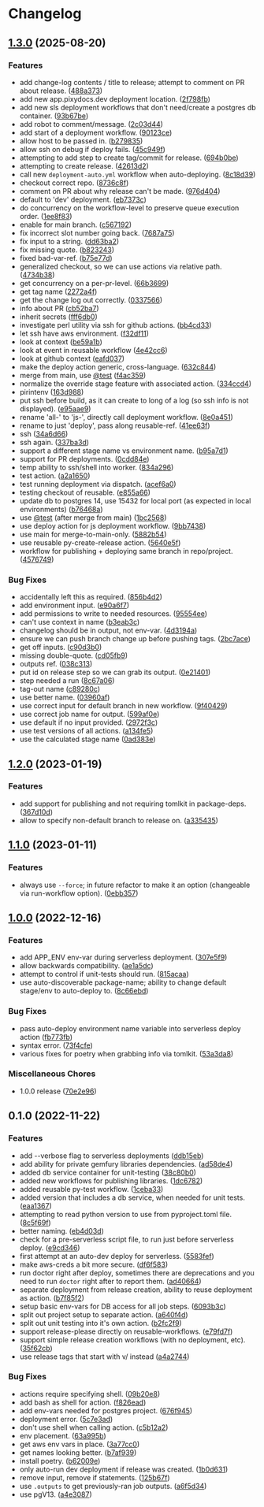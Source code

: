 # Changelog

## [1.3.0](https://github.com/zerapix/reusable-workflows/compare/v1.2.0...v1.3.0) (2025-08-20)


### Features

* add change-log contents / title to release; attempt to comment on PR about release. ([488a373](https://github.com/zerapix/reusable-workflows/commit/488a373e99d0bf6380faf9ef1ce58c16191ee764))
* add new app.pixydocs.dev deployment location. ([2f798fb](https://github.com/zerapix/reusable-workflows/commit/2f798fb4951c62c8e3c33eabe50d2d5eba84e57a))
* add new sls deployment workflows that don't need/create a postgres db container. ([93b67be](https://github.com/zerapix/reusable-workflows/commit/93b67be01ed8204b5d86517905eb3df2747451d4))
* add robot  to comment/message. ([2c03d44](https://github.com/zerapix/reusable-workflows/commit/2c03d44eca2aeca5e83cc68cef916583358ffa7c))
* add start of a deployment workflow. ([90123ce](https://github.com/zerapix/reusable-workflows/commit/90123cec8a67abdc151aae52939bb61047a2409d))
* allow host to be passed in. ([b279835](https://github.com/zerapix/reusable-workflows/commit/b2798357ee084143a436714654cbd209ac94c713))
* allow ssh on debug if deploy fails. ([45c949f](https://github.com/zerapix/reusable-workflows/commit/45c949fc44912f232a0cd403e85f6ba62c537b26))
* attempting to add step to create tag/commit for release. ([694b0be](https://github.com/zerapix/reusable-workflows/commit/694b0be98e34600c98f0aed12037f6c829be44b1))
* attempting to create release. ([42613d2](https://github.com/zerapix/reusable-workflows/commit/42613d2f4ee709a6b33117bbb6eb4f4eceb5fed5))
* call new `deployment-auto.yml` workflow when auto-deploying. ([8c18d39](https://github.com/zerapix/reusable-workflows/commit/8c18d398b669529c32e5b39f29a3f26aa9dd92d7))
* checkout correct repo. ([8736c8f](https://github.com/zerapix/reusable-workflows/commit/8736c8f10d531f25e7eb746ff6cc3760563ced14))
* comment on PR about why release can't be made. ([976d404](https://github.com/zerapix/reusable-workflows/commit/976d404d7f27bde01a88ea381aca7fe4600feccd))
* default to 'dev' deployment. ([eb7373c](https://github.com/zerapix/reusable-workflows/commit/eb7373c0865ef2bf2820149bf581e39d0d0c3ee1))
* do concurrency on the workflow-level to preserve queue execution order. ([1ee8f83](https://github.com/zerapix/reusable-workflows/commit/1ee8f8301065210eda0a1239b5b4ae3bd12a407b))
* enable for main branch. ([c567192](https://github.com/zerapix/reusable-workflows/commit/c567192a1a74aafe1f36fa35a3c83db9c062f8de))
* fix incorrect slot number going back. ([7687a75](https://github.com/zerapix/reusable-workflows/commit/7687a75de908b5ba6a41d5987c03216f6a0dac79))
* fix input to a string. ([dd63ba2](https://github.com/zerapix/reusable-workflows/commit/dd63ba22b82bca60ef11e1cd515fd66cbe194549))
* fix missing quote. ([b823243](https://github.com/zerapix/reusable-workflows/commit/b8232435132e0d2ff6f331a9bcb377c3a76dffa4))
* fixed bad-var-ref. ([b75e77d](https://github.com/zerapix/reusable-workflows/commit/b75e77d3a01c6b4700794d744f029a2b09f84654))
* generalized checkout, so we can use actions via relative path. ([4734b38](https://github.com/zerapix/reusable-workflows/commit/4734b3866f6543593d35ed2164a0dc9258e23770))
* get concurrency on a per-pr-level. ([66b3699](https://github.com/zerapix/reusable-workflows/commit/66b3699cf5768d60b05100c449e7a142e1921f63))
* get tag name ([2272a4f](https://github.com/zerapix/reusable-workflows/commit/2272a4fc2f6d3abbcd8f1b2b89938b56b6d0f403))
* get the change log out correctly. ([0337566](https://github.com/zerapix/reusable-workflows/commit/0337566a8739ace8f42d2379977bf4436548b251))
* info about PR ([cb52ba7](https://github.com/zerapix/reusable-workflows/commit/cb52ba70da9a2f788403af0217e11301ac5dbfb9))
* inherit secrets ([fff6db0](https://github.com/zerapix/reusable-workflows/commit/fff6db0dea51ff0911b44589e5dff97db91ab286))
* investigate perl utility via ssh for github actions. ([bb4cd33](https://github.com/zerapix/reusable-workflows/commit/bb4cd334ce75dbc5234eb2cf9c976671332f59d3))
* let ssh have aws environment. ([f32df11](https://github.com/zerapix/reusable-workflows/commit/f32df11bb29c0248dc29fb514e57535b2148411a))
* look at context ([be59a1b](https://github.com/zerapix/reusable-workflows/commit/be59a1bba0c8881faca91d039ad5f87c3289abf7))
* look at event in reusable workflow ([4e42cc6](https://github.com/zerapix/reusable-workflows/commit/4e42cc66dbfe9adfbed34b62a233c700e5fa4889))
* look at github context ([eafd037](https://github.com/zerapix/reusable-workflows/commit/eafd037b298d9555fded994c8b02b0f861864bfb))
* make the deploy action generic, cross-language. ([632c844](https://github.com/zerapix/reusable-workflows/commit/632c844e60acee2be2de70466c83e76584255596))
* merge from main, use [@test](https://github.com/test) ([f4ac359](https://github.com/zerapix/reusable-workflows/commit/f4ac35901a740e6181add962f09878e93a9ea217))
* normalize the override stage feature with associated action. ([334ccd4](https://github.com/zerapix/reusable-workflows/commit/334ccd42810aaca80ae60747271b251a09f21c76))
* pirintenv ([163d988](https://github.com/zerapix/reusable-workflows/commit/163d988b99cc9594728346484f022c623172d55a))
* put ssh before build, as it can create to long of a log (so ssh info is not displayed). ([e95aae9](https://github.com/zerapix/reusable-workflows/commit/e95aae995b68f840fe814f221d953e90faa3dfe2))
* rename 'all-' to 'js-', directly call deployment workflow. ([8e0a451](https://github.com/zerapix/reusable-workflows/commit/8e0a45187b6eaa730a722d7ccecaad634f008989))
* rename to just 'deploy', pass along reusable-ref. ([41ee63f](https://github.com/zerapix/reusable-workflows/commit/41ee63f005f4477f165d10fe674e7eca0e176bd0))
* ssh ([34a6d66](https://github.com/zerapix/reusable-workflows/commit/34a6d6646d0b4c45af584076c7cc1f29a66b36d5))
* ssh again. ([337ba3d](https://github.com/zerapix/reusable-workflows/commit/337ba3d89873317200ff4ea1b34c82f9680c000f))
* support a different stage name vs environment name. ([b95a7d1](https://github.com/zerapix/reusable-workflows/commit/b95a7d184ff986f7e352ad1cba49e59262f8ac3a))
* support for PR deployments. ([0cdd84e](https://github.com/zerapix/reusable-workflows/commit/0cdd84e6b5d433c4f562575a4490dd50bac4dffb))
* temp ability to ssh/shell into worker. ([834a296](https://github.com/zerapix/reusable-workflows/commit/834a296324cf4a8a268f12cee2db69a4e1d9c282))
* test action. ([a2a1650](https://github.com/zerapix/reusable-workflows/commit/a2a1650fa6710b18d91ec18fcd0296a2e86b0494))
* test running deployment via dispatch. ([acef6a0](https://github.com/zerapix/reusable-workflows/commit/acef6a09dddb66c7220436760e792c63317e8631))
* testing checkout of reusable. ([e855a66](https://github.com/zerapix/reusable-workflows/commit/e855a669fb8db8ca6b9cf4f1cf732a46d82385fc))
* update db to postgres 14, use 15432 for local port (as expected in local environments) ([b76468a](https://github.com/zerapix/reusable-workflows/commit/b76468a7b759dcbff4339bc8f62216c0fcc8769a))
* use [@test](https://github.com/test) (after merge from main) ([1bc2568](https://github.com/zerapix/reusable-workflows/commit/1bc256802d2e0bc83fed7db3dc04ad6ec79e43b2))
* use deploy action for js deployment workflow. ([9bb7438](https://github.com/zerapix/reusable-workflows/commit/9bb743874f905e196a7569e6b35a2cb60e79372e))
* use main for merge-to-main-only. ([5882b54](https://github.com/zerapix/reusable-workflows/commit/5882b54b9a1e858e32ae66cab39c50c67909135d))
* use reusable py-create-release action. ([5640e5f](https://github.com/zerapix/reusable-workflows/commit/5640e5f0f36f2ee8d5016608c237f741afd69fc8))
* workflow for publishing + deploying same branch in repo/project. ([4576749](https://github.com/zerapix/reusable-workflows/commit/457674978a548df0bf0b52b7f910e9ab2d537f63))


### Bug Fixes

* accidentally left this as required. ([856b4d2](https://github.com/zerapix/reusable-workflows/commit/856b4d25b56b59947c32d844f580322860ba9756))
* add environment input. ([e90a6f7](https://github.com/zerapix/reusable-workflows/commit/e90a6f72f3819b4cfc964745f09355979daaf23c))
* add permissions to write to needed resources. ([95554ee](https://github.com/zerapix/reusable-workflows/commit/95554ee6ac594599dd96ff2641960314db7e70ef))
* can't use context in name ([b3eab3c](https://github.com/zerapix/reusable-workflows/commit/b3eab3ced6c795dd992baf6c47ed69950848185d))
* changelog should be in output, not env-var. ([4d3194a](https://github.com/zerapix/reusable-workflows/commit/4d3194af9a3301b2577410b50ea7ee5f4312dfbf))
* ensure we can push branch change up before pushing tags. ([2bc7ace](https://github.com/zerapix/reusable-workflows/commit/2bc7ace3fbaf3c7f4cc48cf003f999b0766d4f3c))
* get off inputs. ([c90d3b0](https://github.com/zerapix/reusable-workflows/commit/c90d3b0021cbb76c18e3d72c86f34fab5b80bb11))
* missing double-quote. ([cd05fb9](https://github.com/zerapix/reusable-workflows/commit/cd05fb92ba35038ec4f6b2d7c064715acc2818b4))
* outputs ref. ([038c313](https://github.com/zerapix/reusable-workflows/commit/038c313d6cd0163ac16bdc2d7110846942466379))
* put id on release step so we can grab its output. ([0e21401](https://github.com/zerapix/reusable-workflows/commit/0e2140156d769371bde03f11d25d09f8924c9325))
* step needed a run ([8c67a06](https://github.com/zerapix/reusable-workflows/commit/8c67a06b64dd8deed562067d424f064007c6a590))
* tag-out name ([c89280c](https://github.com/zerapix/reusable-workflows/commit/c89280cbf4694882e98eb5fda42b7b14fc99654b))
* use better name. ([03960af](https://github.com/zerapix/reusable-workflows/commit/03960afd582d6825d8e8e307e5c4ec33ce3099c8))
* use correct input for default branch in new workflow. ([9f40429](https://github.com/zerapix/reusable-workflows/commit/9f404298ffd73d3e6fed579e05fa54d0e76e836d))
* use correct job name for output. ([599af0e](https://github.com/zerapix/reusable-workflows/commit/599af0e41f72dff47f23c8e6eb87b0e3ba7be978))
* use default if no input provided. ([2972f3c](https://github.com/zerapix/reusable-workflows/commit/2972f3c14b2ad8c4d8cddefbaa10d2c25b5b1656))
* use test versions of all actions. ([a134fe5](https://github.com/zerapix/reusable-workflows/commit/a134fe58ed31f4b33e5ace83781c88b830b968ae))
* use the calculated stage name ([0ad383e](https://github.com/zerapix/reusable-workflows/commit/0ad383e8ffcb19cba912b11e95363d44f88ad2ff))

## [1.2.0](https://github.com/zerapix/reusable-workflows/compare/v1.1.0...v1.2.0) (2023-01-19)


### Features

* add support for publishing and not requiring tomlkit in package-deps. ([367d10d](https://github.com/zerapix/reusable-workflows/commit/367d10d5ec21ada3061556d7ed170fc7d9b11c51))
* allow to specify non-default branch to release on. ([a335435](https://github.com/zerapix/reusable-workflows/commit/a335435a62038b8eb272535962da907c9546f95e))

## [1.1.0](https://github.com/zerapix/reusable-workflows/compare/v1.0.0...v1.1.0) (2023-01-11)


### Features

* always use `--force`; in future refactor to make it an option (changeable via run-workflow option). ([0ebb357](https://github.com/zerapix/reusable-workflows/commit/0ebb357557e08e12e123cfedc2bc7cd4e21f359f))

## [1.0.0](https://github.com/zerapix/reusable-workflows/compare/v0.1.0...v1.0.0) (2022-12-16)


### Features

* add APP_ENV env-var during serverless deployment. ([307e5f9](https://github.com/zerapix/reusable-workflows/commit/307e5f937ade7e3d0670e1a96d802899fada3b73))
* allow backwards compatibility. ([ae1a5dc](https://github.com/zerapix/reusable-workflows/commit/ae1a5dc620f1a2a98280fd60711e8072c4bb947e))
* attempt to control if unit-tests should run. ([815acaa](https://github.com/zerapix/reusable-workflows/commit/815acaa731e3d8395be5629f2ada467682be2492))
* use auto-discoverable package-name; ability to change default stage/env to auto-deploy to. ([8c66ebd](https://github.com/zerapix/reusable-workflows/commit/8c66ebd3e4c135881c3ba78c2db11a432a723b4b))


### Bug Fixes

* pass auto-deploy environment name variable into serverless deploy action ([fb773fb](https://github.com/zerapix/reusable-workflows/commit/fb773fba28d35c42467e7757adb7c0797c269ff4))
* syntax error. ([73f4cfe](https://github.com/zerapix/reusable-workflows/commit/73f4cfec511289142d3645d6cde15969399e248c))
* various fixes for poetry when grabbing info via tomlkit. ([53a3da8](https://github.com/zerapix/reusable-workflows/commit/53a3da8fb8d04487de90e4eb00c51b3de63a87f1))


### Miscellaneous Chores

* 1.0.0 release ([70e2e96](https://github.com/zerapix/reusable-workflows/commit/70e2e96af42b5b86274789c1c27055b24ddd90a7))

## 0.1.0 (2022-11-22)


### Features

* add --verbose flag to serverless deployments ([ddb15eb](https://github.com/zerapix/reusable-workflows/commit/ddb15eb93790ed4aaf1c4e82352e3ac424ce1a73))
* add ability for private gemfury libraries dependencies. ([ad58de4](https://github.com/zerapix/reusable-workflows/commit/ad58de4e7282f084d6a0135919766b67da975475))
* added db service container for unit-testing ([38c80b0](https://github.com/zerapix/reusable-workflows/commit/38c80b0bdd4ae196ec1004f4a239c14473d152ee))
* added new workflows for publishing libraries. ([1dc6782](https://github.com/zerapix/reusable-workflows/commit/1dc6782270f41ba8bd543c046ddb769bcb37637b))
* added reusable py-test workflow. ([1ceba33](https://github.com/zerapix/reusable-workflows/commit/1ceba336ff739f48279d7672bf2323de94c1fe83))
* added version that includes a db service, when needed for unit tests. ([eaa1367](https://github.com/zerapix/reusable-workflows/commit/eaa13679eaaee26d29b0ff284e814c560a972ccb))
* attempting to read python version to use from pyproject.toml file. ([8c5f69f](https://github.com/zerapix/reusable-workflows/commit/8c5f69f58d45d2a5b73e72b2cd8ee9351893aa77))
* better naming. ([eb4d03d](https://github.com/zerapix/reusable-workflows/commit/eb4d03d37d9e66fde93b90ad09613416a5d4adf4))
* check for a pre-serverless script file, to run just before serverless deploy. ([e9cd346](https://github.com/zerapix/reusable-workflows/commit/e9cd346f9a5320d0b1bfd47a76a416ab7276c87c))
* first attempt at an auto-dev deploy for serverless. ([5583fef](https://github.com/zerapix/reusable-workflows/commit/5583fef60a637f3c858e2f70272df55c2d3f24f8))
* make aws-creds a bit more secure. ([df6f583](https://github.com/zerapix/reusable-workflows/commit/df6f58389aa52d09512c6c712d112217f80c8d58))
* run doctor right after deploy, sometimes there are deprecations and you need to run `doctor` right after to report them. ([ad40664](https://github.com/zerapix/reusable-workflows/commit/ad4066406fd6a29aafca3bb4660d4359909f334c))
* separate deployment from release creation, ability to reuse deployment as action. ([b7f85f2](https://github.com/zerapix/reusable-workflows/commit/b7f85f26bff537f9a7fb8012f7ba2368a6f8d501))
* setup basic env-vars for DB access for all job steps. ([6093b3c](https://github.com/zerapix/reusable-workflows/commit/6093b3cb0421a477fc99bad16142369ccd78c7bc))
* split out project setup to separate action. ([a640f4d](https://github.com/zerapix/reusable-workflows/commit/a640f4dcd6978d80365106979f5d411128ed2eda))
* split out unit testing into it's own action. ([b2fc2f9](https://github.com/zerapix/reusable-workflows/commit/b2fc2f90fc6fe7935a19eb284c6404a555b9bb61))
* support release-please directly on reusable-workflows. ([e79fd7f](https://github.com/zerapix/reusable-workflows/commit/e79fd7f2f9dc85c0aac5a1ecf3ffddd60ace2cff))
* support simple release creation workflows (with no deployment, etc). ([35f62cb](https://github.com/zerapix/reusable-workflows/commit/35f62cb77f2ac9bcf11e8c23a19df1538d4e29b5))
* use release tags that start with v/ instead ([a4a2744](https://github.com/zerapix/reusable-workflows/commit/a4a2744c8a9e6fd7be71ca91569aa982e9a31fb2))


### Bug Fixes

* actions require specifying shell. ([09b20e8](https://github.com/zerapix/reusable-workflows/commit/09b20e8fb18eeddbf940e7e16c5173a5cf67ed9e))
* add bash as shell for action. ([f826ead](https://github.com/zerapix/reusable-workflows/commit/f826eadc6c81a9c91d879007efea0469a0e4fa29))
* add env-vars needed for postgres project. ([676f945](https://github.com/zerapix/reusable-workflows/commit/676f94579154aabec5da69042a03c33323c2a424))
* deployment error. ([5c7e3ad](https://github.com/zerapix/reusable-workflows/commit/5c7e3adaba54db6e9b613f8fcf6f49948620d9bb))
* don't use shell when calling action. ([c5b12a2](https://github.com/zerapix/reusable-workflows/commit/c5b12a2a73f55b306c70de1e0cf7241873870752))
* env placement. ([63a995b](https://github.com/zerapix/reusable-workflows/commit/63a995b50f854b2854ed852f0b150790baa3cd18))
* get aws env vars in place. ([3a77cc0](https://github.com/zerapix/reusable-workflows/commit/3a77cc01f4b1be1f95b7ba4af5d755d2591ced2b))
* get names looking better. ([b7af939](https://github.com/zerapix/reusable-workflows/commit/b7af9393ff02b3d90e6a9797928f98bd2a199c64))
* install poetry. ([b62009e](https://github.com/zerapix/reusable-workflows/commit/b62009e2afc87771d3344e5b383eff6cfa8a8cd4))
* only auto-run dev deployment if release was created. ([1b0d631](https://github.com/zerapix/reusable-workflows/commit/1b0d63196ad9c61f7962f4bdf866935c9c5d4e46))
* remove input, remove if statements. ([125b67f](https://github.com/zerapix/reusable-workflows/commit/125b67f788e34c4d80de6cdeb62154cb9c88b0c8))
* use `.outputs` to get previously-ran job outputs. ([a6f5d34](https://github.com/zerapix/reusable-workflows/commit/a6f5d34dd7ec17ca8714f15f118b0fb000f767be))
* use pgV13. ([a4e3087](https://github.com/zerapix/reusable-workflows/commit/a4e308725cbff4a2250478e18f0ed87c761f5c5e))
